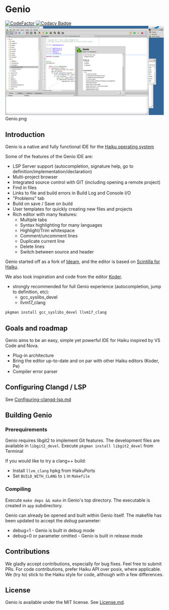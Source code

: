 # Genio

[![CodeFactor](https://www.codefactor.io/repository/github/genio-the-haiku-ide/genio/badge)](https://www.codefactor.io/repository/github/genio-the-haiku-ide/genio)
[![Codacy Badge](https://app.codacy.com/project/badge/Grade/26f32bc4ecf2440d89c1932000405a4d)](https://app.codacy.com/gh/Genio-The-Haiku-IDE/Genio/dashboard?utm_source=gh&utm_medium=referral&utm_content=&utm_campaign=Badge_grade)
![Screenshot](https://github.com/Genio-The-Haiku-IDE/Genio/blob/main/artwork/screenshot/Genio-screenshot-2.0.png)
    Genio.png

## Introduction

Genio is a native and fully functional IDE for the [Haiku operating system](https://www.haiku-os.org) 

Some of the features of the Genio IDE are:

*   LSP Server support (autocompletion, signature help, go to definition/implementation/declaration)
*   Multi-project browser
*   Integrated source control with GIT (including opening a remote project) 
*   Find in files
*   Links to file and build errors in Build Log and Console I/O
*   "Problems" tab
*   Build on save / Save on build
*   User templates for quickly creating new files and projects
*   Rich editor with many features:
    *   Multiple tabs
    *   Syntax highlighting for many languages
    *   Highlight/Trim whitespace
    *   Comment/uncomment lines
    *   Duplicate current line
    *   Delete lines
    *   Switch between source and header
  
Genio started off as a fork of [Ideam](https://github.com/AmosCaster/ideam), and
 the editor is based on [Scintilla for Haiku](https://sourceforge.net/p/scintilla/haiku/ci/default/tree/).

We also took inspiration and code from the editor [Koder](https://github.com/KapiX/Koder).

*   strongly recommended for full Genio experience (autocompletion, jump to definition, etc):
    *   gcc_syslibs_devel
    *   llvm17_clang

```bash
pkgman install gcc_syslibs_devel llvm17_clang
```

## Goals and roadmap

Genio aims to be an easy, simple yet powerful IDE for Haiku inspired by VS Code and Nova.

*   Plug-in architecture
*   Bring the editor up-to-date and on par with other Haiku editors (Koder, Pe)
*   Compiler error parser

## Configuring Clangd / LSP

See [Configuring-clangd-lsp.md](https://github.com/Genio-The-Haiku-IDE/Genio/blob/main/Configuring-clangd-lsp.md)

## Building Genio

### Prerequirements

Genio requires libgit2 to implement Git features. 
The development files are available in `libgit2_devel`.
Execute `pkgman install libgit2_devel` from Terminal

If you would like to try a clang++ build:

*   Install `llvm_clang` hpkg from HaikuPorts
*   Set `BUILD_WITH_CLANG` to `1` in `Makefile`

### Compiling

Execute `make deps && make` in Genio's top directory.
The executable is created in `app` subdirectory.  

Genio can already be opened and built within Genio itself.
The makefile has been updated to accept the *debug* parameter:

*   debug=1 - Genio is built in debug mode
*   debug=0 or parameter omitted - Genio is built in release mode

## Contributions

We gladly accept contributions, especially for bug fixes. Feel free to submit PRs.
For code contributions, prefer Haiku API over posix, where applicable.
We (try to) stick to the Haiku style for code, although with a few differences.

## License

Genio is available under the MIT license. See [License.md](License.md).
